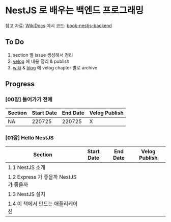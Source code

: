 # NestJS 로 배우는 백엔드 프로그래밍

참고 자료: [WikiDocs](https://wikidocs.net/book/7059)
예시 코드: [book-nestjs-backend](https://github.com/dextto/book-nestjs-backend)

## To Do
1) section 별 issue 생성해서 정리
2) [velog](https://velog.io/@kshjessica) 에 내용 정리 & publish
3) [wiki](https://github.com/kshjessica/study_NextJS/wiki) & [blog](https://blog.naver.com/kshjessica) 에 velog chapter 별로 archive

## Progress
### [00장] 들어가기 전에
| Section | Start Date | End Date | Velog Publish |
|---------|------------|----------|---------------|
|NA|220725|220725|X|
### [01장] Hello NestJS
| Section | Start Date | End Date | Velog Publish |
|---------|------------|----------|---------------|
|1.1 NestJS 소개||||
|1.2 Express 가 좋을까 NestJS 가 좋을까||||
|1.3 NestJS 설치||||
|1.4 이 책에서 만드는 애플리케이션||||
